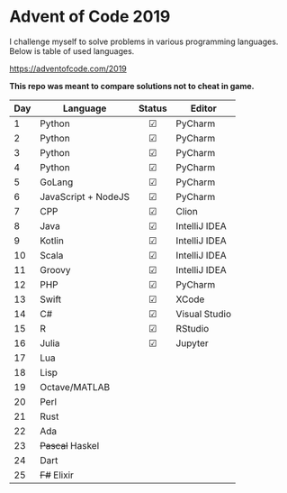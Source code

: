 # Advent of Code 2019

I challenge myself to solve problems in various programming languages. Below is table of used languages.

https://adventofcode.com/2019

**This repo was meant to compare solutions not to cheat in game.**


| Day | Language | Status | Editor |
| --- | --- | :---: | --- |
| 1 |  Python | &#x2611; | PyCharm |
| 2 |  Python | &#x2611; | PyCharm |
| 3 |  Python | &#x2611; | PyCharm |
| 4 |  Python | &#x2611; | PyCharm |
| 5 |  GoLang | &#x2611; | PyCharm |
| 6 |  JavaScript + NodeJS | &#x2611; | PyCharm |
| 7 |  CPP | &#x2611; | Clion |
| 8 |  Java | &#x2611; | IntelliJ IDEA |
| 9 |  Kotlin | &#x2611; | IntelliJ IDEA |
| 10 | Scala | &#x2611; | IntelliJ IDEA |
| 11 | Groovy | &#x2611; | IntelliJ IDEA |
| 12 | PHP | &#x2611; | PyCharm |
| 13 | Swift | &#x2611; | XCode |
| 14 | C# | &#x2611; | Visual Studio |
| 15 | R | &#x2611; | RStudio |
| 16 | Julia | &#x2611; | Jupyter |
| 17 | Lua | 
| 18 | Lisp | 
| 19 | Octave/MATLAB | 
| 20 | Perl | 
| 21 | Rust | 
| 22 | Ada | 
| 23 | ~~Pascal~~ Haskel | 
| 24 | Dart | 
| 25 | ~~F#~~ Elixir | 